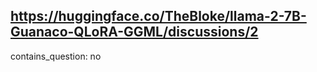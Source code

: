 ## https://huggingface.co/TheBloke/llama-2-7B-Guanaco-QLoRA-GGML/discussions/2

contains_question: no